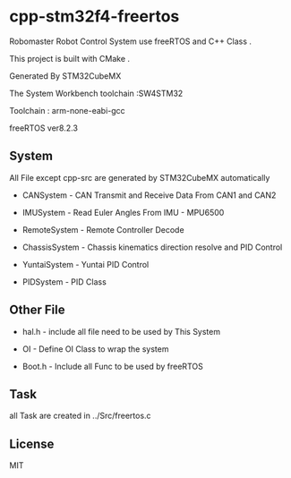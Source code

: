 # cpp-stm32f4-freertos

Robomaster Robot Control System use freeRTOS and C++ Class .

This project is built with CMake .

Generated By STM32CubeMX

The System Workbench toolchain :SW4STM32

Toolchain : arm-none-eabi-gcc

freeRTOS ver8.2.3

## System 

All File except cpp-src are generated by STM32CubeMX automatically

* CANSystem - CAN Transmit and Receive Data From CAN1 and CAN2

* IMUSystem - Read Euler Angles From IMU - MPU6500

* RemoteSystem - Remote Controller Decode

* ChassisSystem - Chassis kinematics direction resolve and PID Control

* YuntaiSystem - Yuntai PID Control

* PIDSystem - PID Class

## Other File

* hal.h - include all file need to be used by This System

* OI - Define OI Class to wrap the system

* Boot.h - Include all Func to be used by freeRTOS

## Task

all Task are created in ../Src/freertos.c

## License

MIT
